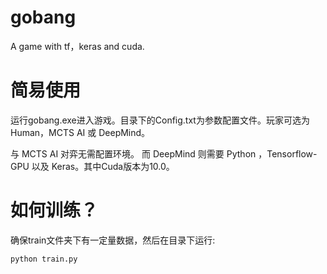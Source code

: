 # gobang
A game with tf，keras and cuda.

# 简易使用

运行gobang.exe进入游戏。目录下的Config.txt为参数配置文件。玩家可选为Human，MCTS AI 或 DeepMind。

与 MCTS AI 对弈无需配置环境。 而 DeepMind 则需要 Python ，Tensorflow-GPU 以及 Keras。其中Cuda版本为10.0。

# 如何训练？

确保train文件夹下有一定量数据，然后在目录下运行:
```html
python train.py
```
